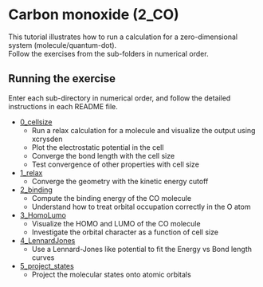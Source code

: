 # Carbon monoxide (2_CO)
This tutorial illustrates how to run a calculation for a zero-dimensional system (molecule/quantum-dot).  
Follow the exercises from the sub-folders in numerical order.

## Running the exercise
  Enter each sub-directory in numerical order, and follow the detailed instructions in each README file.
  - [0_cellsize](0_cellsize) 
    - Run a relax calculation for a molecule and visualize the output using xcrysden
    - Plot the electrostatic potential in the cell
    - Converge the bond length with the cell size
    - Test convergence of other properties with cell size
  - [1_relax](1_relax)
    - Converge the geometry with the kinetic energy cutoff
  - [2_binding](2_binding)
    - Compute the binding energy of the CO molecule
    - Understand how to treat orbital occupation correctly in the O atom
  - [3_HomoLumo](3_HomoLumo)
    - Visualize the HOMO and LUMO of the CO molecule 
    - Investigate the orbital character as a function of cell size
  - [4_LennardJones](4_LennardJones) 
    - Use a Lennard-Jones like potential to fit the Energy vs Bond length curves
  - [5_project_states](5_project_states) 
    - Project the molecular states onto atomic orbitals

